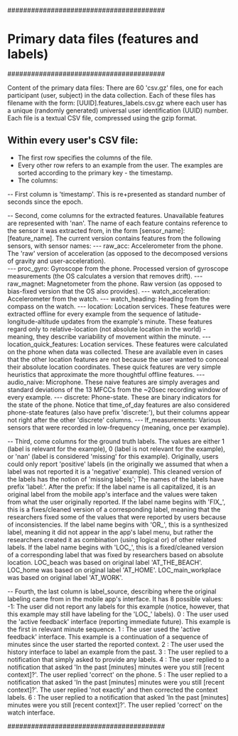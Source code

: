 ########################################
# Primary data files (features and labels)

########################################

Content of the primary data files:
There are 60 'csv.gz' files, one for each participant (user, subject) in the data collection.
Each of these files has filename with the form:
[UUID].features_labels.csv.gz
where each user has a unique (randomly generated) universal user identification (UUID) number.
Each file is a textual CSV file, compressed using the gzip format.

Within every user's CSV file:
-----------------------------
- The first row specifies the columns of the file.
- Every other row refers to an example from the user. The examples are sorted according to the primary key - the timestamp.
- The columns:

-- First column is 'timestamp'. This is re+presented as standard number of seconds since the epoch.

-- Second, come columns for the extracted features.
   Unavailable features are represented with 'nan'.
   The name of each feature contains reference to the sensor it was extracted from, in the form [sensor_name]:[feature_name].
   The current version contains features from the following sensors, with sensor names:
--- raw_acc: Accelerometer from the phone. The 'raw' version of acceleration (as opposed to the decomposed versions of gravity and user-acceleration).   
--- proc_gyro: Gyroscope from the phone. Processed version of gyroscope measurements (the OS calculates a version that removes drift).
--- raw_magnet: Magnetometer from the phone. Raw version (as opposed to bias-fixed version that the OS also provides).
--- watch_acceleration: Accelerometer from the watch.
--- watch_heading: Heading from the compass on the watch.
--- location: Location services. These features were extracted offline for every example from the sequence of latitude-longitude-altitude updates from the example's minute.
              These features regard only to relative-location (not absolute location in the world) - meaning, they describe variability of movement within the minute.
--- location_quick_features: Location services. These features were calculated on the phone when data was collected. 
                             These are available even in cases that the other location features are not because the user wanted to conceal their absolute location coordinates.
							 These quick features are very simple heuristics that approximate the more thoughtful offline features.
--- audio_naive: Microphone. These naive features are simply averages and standard deviations of the 13 MFCCs from the ~20sec recording window of every example.
--- discrete: Phone-state. These are binary indicators for the state of the phone.
              Notice that time_of_day features are also considered phone-state features (also have prefix 'discrete:'), but their columns appear not right after the other 'discrete' columns.
--- lf_measurements: Various sensors that were recorded in low-frequency (meaning, once per example).

-- Third, come columns for the ground truth labels.
   The values are either 1 (label is relevant for the example), 0 (label is not relevant for the example), or 'nan' (label is considered 'missing' for this example).
   Originally, users could only report 'positive' labels (in the originally we assumed that when a label was not reported it is a 'negative' example).   This cleaned version of the labels has the notion of 'missing labels'; 
   The names of the labels have prefix 'label:'. After the prefix:
   If the label name is all capitalized, it is an original label from the mobile app's interface and the values were taken from what the user originally reported.
   If the label name begins with 'FIX_', this is a fixes/cleaned version of a corresponding label, meaning that the researchers fixed some of the values that were reported by users because of inconsistencies.
   If the label name begins with 'OR_', this is a synthesized label, meaning it did not appear in the app's label menu, but rather the researchers created it as combination (using logical or) of other related labels.
   If the label name begins with 'LOC_', this is a fixed/cleaned version of a corresponding label that was fixed by researchers based on absolute location.
      LOC_beach was based on original label 'AT_THE_BEACH'.
	  LOC_home was based on original label 'AT_HOME'.
	  LOC_main_workplace was based on original label 'AT_WORK'.

-- Fourth, the last column is label_source, describing where the original labeling came from in the mobile app's interface. It has 8 possible values:
   -1: The user did not report any labels for this example (notice, however, that this example may still have labeling for the 'LOC_' labels).
   0 : The user used the 'active feedback' interface (reporting immediate future). This example is the first in relevant minute sequence.
   1 : The user used the 'active feedback' interface. This example is a continuation of a sequence of minutes since the user started the reported context.
   2 : The user used the history interface to label an example from the past.
   3 : The user replied to a notification that simply asked to provide any labels.
   4 : The user replied to a notification that asked 'In the past [minutes] minutes were you still [recent context]?'. The user replied 'correct' on the phone.
   5 : The user replied to a notification that asked 'In the past [minutes] minutes were you still [recent context]?'. The user replied 'not exactly' and then corrected the context labels.
   6 : The user replied to a notification that asked 'In the past [minutes] minutes were you still [recent context]?'. The user replied 'correct' on the watch interface.


########################################